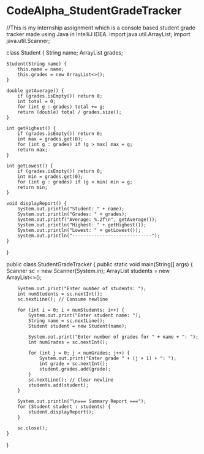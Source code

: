 # CodeAlpha_StudentGradeTracker
//This is my internship assignment which is a console based student grade tracker made using Java in IntelliJ IDEA.
import java.util.ArrayList;
import java.util.Scanner;

class Student {
    String name;
    ArrayList<Integer> grades;

    Student(String name) {
        this.name = name;
        this.grades = new ArrayList<>();
    }

    double getAverage() {
        if (grades.isEmpty()) return 0;
        int total = 0;
        for (int g : grades) total += g;
        return (double) total / grades.size();
    }

    int getHighest() {
        if (grades.isEmpty()) return 0;
        int max = grades.get(0);
        for (int g : grades) if (g > max) max = g;
        return max;
    }

    int getLowest() {
        if (grades.isEmpty()) return 0;
        int min = grades.get(0);
        for (int g : grades) if (g < min) min = g;
        return min;
    }

    void displayReport() {
        System.out.println("Student: " + name);
        System.out.println("Grades: " + grades);
        System.out.printf("Average: %.2f\n", getAverage());
        System.out.println("Highest: " + getHighest());
        System.out.println("Lowest: " + getLowest());
        System.out.println("-----------------------------");
    }
}

public class StudentGradeTracker {
    public static void main(String[] args) {
        Scanner sc = new Scanner(System.in);
        ArrayList<Student> students = new ArrayList<>();

        System.out.print("Enter number of students: ");
        int numStudents = sc.nextInt();
        sc.nextLine(); // Consume newline

        for (int i = 0; i < numStudents; i++) {
            System.out.print("Enter student name: ");
            String name = sc.nextLine();
            Student student = new Student(name);

            System.out.print("Enter number of grades for " + name + ": ");
            int numGrades = sc.nextInt();

            for (int j = 0; j < numGrades; j++) {
                System.out.print("Enter grade " + (j + 1) + ": ");
                int grade = sc.nextInt();
                student.grades.add(grade);
            }
            sc.nextLine(); // Clear newline
            students.add(student);
        }

        System.out.println("\n=== Summary Report ===");
        for (Student student : students) {
            student.displayReport();
        }

        sc.close();
    }
}
